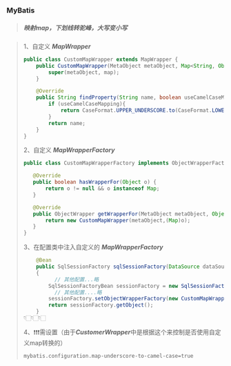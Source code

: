 ### MyBatis

> ##### 映射map，下划线转驼峰，大写变小写

>   1、自定义  ***MapWrapper***
>
> ````java
> public class CustomMapWrapper extends MapWrapper {
>     public CustomMapWrapper(MetaObject metaObject, Map<String, Object> map) {
>         super(metaObject, map);
>     }
> 
>     @Override
>     public String findProperty(String name, boolean useCamelCaseMapping) {
>         if (useCamelCaseMapping){
>             return CaseFormat.UPPER_UNDERSCORE.to(CaseFormat.LOWER_CAMEL,name);
>         }
>         return name;
>     }
> }
> ````
>
> 2、自定义  ***MapWrapperFactory***
>
>  ````java
> public class CustomMapWrapperFactory implements ObjectWrapperFactory {
> 
>     @Override
>     public boolean hasWrapperFor(Object o) {
>         return o != null && o instanceof Map;
>     }
> 
>     @Override
>     public ObjectWrapper getWrapperFor(MetaObject metaObject, Object o) {
>         return new CustomMapWrapper(metaObject,(Map)o);
>     }
> }
>  ````
>
> 3、在配置类中注入自定义的  ***MapWrapperFactory***
>
> ````java
>     @Bean
>     public SqlSessionFactory sqlSessionFactory(DataSource dataSource) throws Exception
>     { 
>       	// 其他配置...略
>         SqlSessionFactoryBean sessionFactory = new SqlSessionFactoryBean();
>       	// 其他配置....略
>         sessionFactory.setObjectWrapperFactory(new CustomMapWrapperFactory());
>         return sessionFactory.getObject();
>     }
> 👇🏻👇🏻👇🏻
> ````
>
> 4、❗️❗️❗️需设置（由于***CustomerWrapper***中是根据这个来控制是否使用自定义map转换的）
>
> ````xml
> mybatis.configuration.map-underscore-to-camel-case=true
> ````
>
> 